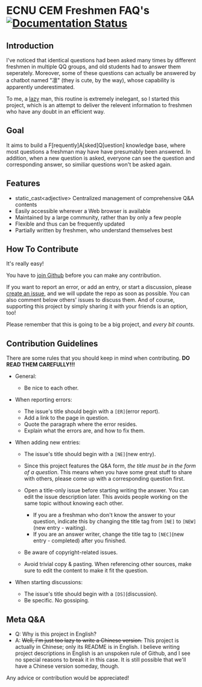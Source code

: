 # ECNU CEM Freshmen FAQ's [![Documentation Status](https://readthedocs.org/projects/ecnu-cem-faq/badge/)](http://ecnu-cem-faq.readthedocs.io/zh/latest/)


## Introduction

I've noticed that identical questions had been asked many times by different freshmen in multiple QQ groups, and old students had to answer them seperately. Moreover, some of these questions can actually be answered by a chatbot named "凛" (they is cute, by the way), whose capability is apparently underestimated.

To me, a [lazy][lazy] man, this routine is extremely inelegant, so I started this project, which is an attempt to deliver the relevent information to freshmen who have any doubt in an efficient way.


## Goal

It aims to build a F\[requently\]A\[sked\]Q\[uestion\] knowledge base, where most questions a freshman may have have presumably been answered. In addition, when a new question is asked, everyone can see the question and corresponding answer, so similiar questions won't be asked again.


## Features

+ static_cast\<adjective\> Centralized management of comprehensive Q&A contents
+ Easily accessible wherever a Web browser is available
+ Maintained by a large community, rather than by only a few people
+ Flexible and thus can be frequently updated
+ Partially written by freshmen, who understand themselves best


## How To Contribute

It's really easy!

You have to [join Github][join] before you can make any contribution.

If you want to report an error, or add an entry, or start a discussion, please [create an issue][issue], and we will update the repo as soon as possible. You can also comment below others' issues to discuss them. And of course, supporting this project by simply sharing it with your friends is an option, too!

Please remember that this is going to be a big project, and *every bit counts*.


## Contribution Guidelines

There are some rules that you should keep in mind when contributing. **DO READ THEM CAREFULLY!!!**

+ General:

  + Be nice to each other.

+ When reporting errors:

  + The issue's title should begin with a `[ER]`(error report).
  + Add a link to the page in question.
  + Quote the paragraph where the error resides.
  + Explain what the errors are, and how to fix them.

+ When adding new entries:

  + The issue's title should begin with a `[NE]`(new entry).
  + Since this project features the Q&A form, *the title must be in the form of a question*. This means when you have some great stuff to share with others, please come up with a corresponding question first.
  + Open a title-only issue before starting writing the answer. You can edit the issue description later. This avoids people working on the same topic without knowing each other.

    + If you are a freshman who don't know the answer to your question, indicate this by changing the title tag from `[NE]` to `[NEW]`(new entry - waiting).
    + If you are an answer writer, change the title tag to `[NEC]`(new entry - completed) after you finished.

  + Be aware of copyright-related issues.
  + Avoid trivial copy & pasting. When referencing other sources, make sure to edit the content to make it fit the question.

+ When starting discussions:

  + The issue's title should begin with a `[DS]`(discussion).
  + Be specific. No gossiping.


## Meta Q&A

+ Q: Why is this project in English?
+ A: ~~Well, I'm just too lazy to write a Chinese version.~~ This project is actually in Chinese; only its README is in English. I believe writing project descriptions in English is an unspoken rule of Github, and I see no special reasons to break it in this case. It is still possible that we'll have a Chinese version someday, though.


Any advice or contribution would be appreciated!



  [join]: https://github.com/join
  [issue]: https://help.github.com/articles/creating-an-issue/
  [lazy]: http://threevirtues.com/

